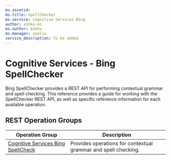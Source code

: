 ```yaml
---
ms.assetid:
ms.title: SpellChecker
ms.service: Cognitive Services Bing
author: ashku-ms
ms.author: ashku
ms.manager: yueliu
service_description: To be added
---
```



# Cognitive Services - Bing SpellChecker

Bing SpellChecker provides a REST API for performing contextual grammar and spell checking. This reference provides a guide for working with the SpellChecker  REST API, as well as specific reference information for each available operation.

## REST Operation Groups

| Operation Group                                                   | Description                                                                                                               |
|-------------------------------------------------------------------|---------------------------------------------------------------------------------------------------------------------------|
| [Cognitive Services Bing SpellCheck](~/docs-ref-autogen/spellcheck/SpellChecker.yml)                | Provides operations for contextual grammar and spell checking.                                              |
